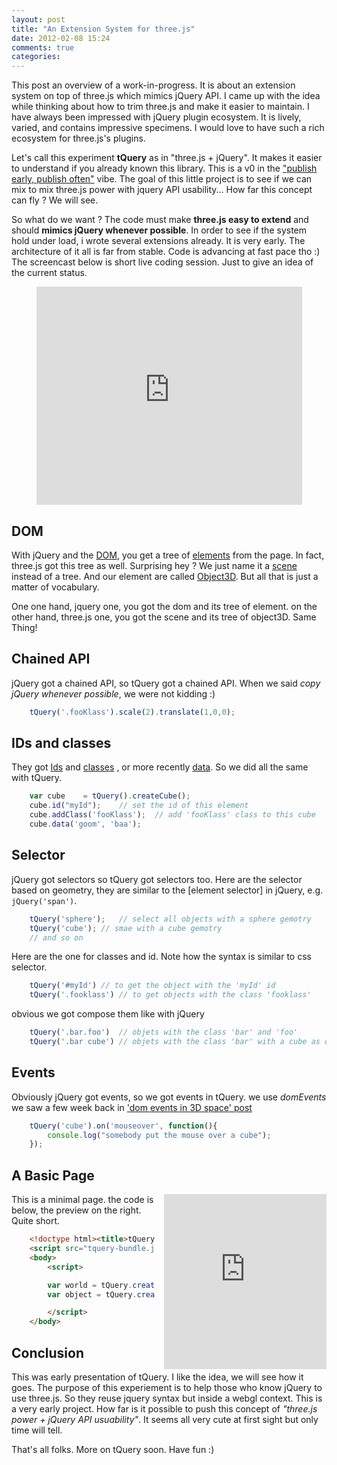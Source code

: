 ```yaml
---
layout: post
title: "An Extension System for three.js"
date: 2012-02-08 15:24
comments: true
categories: 
---
```


  This post an overview of a work-in-progress.
It is about an extension system on top of three.js which mimics jQuery API.
I came up with the idea while thinking about how to
trim three.js and make it easier to maintain. I have always been impressed
with jQuery plugin ecosystem. It is lively, varied,
and contains impressive specimens. I would love to have such
a rich ecosystem for three.js's plugins.

  Let's call this experiment **tQuery** as in "three.js + jQuery".
It makes it easier to understand if you already known this library.
This is a v0 in the
["publish early, publish often"](http://catb.org/~esr/writings/homesteading/cathedral-bazaar/ar01s04.html)
vibe.
The goal of this little project is to see if we can mix
to mix three.js power with jquery API usability...
How far this concept can fly ? We will see.


So what do we want ? The code must make **three.js easy to extend**
and should **mimics jQuery whenever possible**.
In order to see if the system hold under load, i wrote several extensions already.
It is very early. The architecture of it all is far from stable.
Code is advancing at fast pace tho :)
The screencast below is short live coding session. Just to give an idea of the current
status.

<center>
	<iframe width="425" height="349" src="http://www.youtube.com/embed/Aa7sHUE224A" frameborder="0" allowfullscreen></iframe>
</center>

<!-- more -->

## DOM
With jQuery and the
[DOM](http://en.wikipedia.org/wiki/Document_Object_Model), you
get a tree of
[elements](https://developer.mozilla.org/en/DOM/element)
from the page.
In fact, three.js got this tree as well. Surprising hey ?
We just name it a
[scene](https://github.com/mrdoob/three.js/blob/master/src/scenes/Scene.js)
instead of a tree.
And our element are called
[Object3D](https://github.com/mrdoob/three.js/blob/master/src/core/Object3D.js).
But all that is just a matter of vocabulary.

One one hand, jquery one, you got the dom and its tree of element.
on the other hand, three.js one, you got the scene and its tree of object3D.
Same Thing!

## Chained API
jQuery got a chained API, so tQuery got a chained API. When we said
*copy jQuery whenever possible*, we were not kidding :)

```javascript
    tQuery('.fooKlass').scale(2).translate(1,0,0);
```

## IDs and classes
They got
[Ids](http://api.jquery.com/id-selector/)
and
[classes](http://api.jquery.com/class-selector/)
, or more recently
[data](http://api.jquery.com/data/).
So we did all the same with tQuery.

```javascript
    var cube	= tQuery().createCube();
    cube.id("myId");	// set the id of this element
    cube.addClass('fooKlass');	// add 'fooKlass' class to this cube
    cube.data('goom', 'baa');
```

## Selector
jQuery got selectors so tQuery got selectors too.
Here are the selector based on geometry, they are similar to the
[element selector] in jQuery, e.g. ```jQuery('span')```.

```javascript
    tQuery('sphere');	// select all objects with a sphere gemotry
    tQuery('cube');	// smae with a cube gemotry
    // and so on
```

Here are the one for classes and id.
Note how the syntax is similar to css selector.

```javascript
    tQuery('#myId')	// to get the object with the 'myId' id
    tQuery('.fooklass')	// to get objects with the class 'fooklass'
```

obvious we got compose them like with jQuery

```javascript
    tQuery('.bar.foo')	// objets with the class 'bar' and 'foo'
    tQuery('.bar cube')	// objets with the class 'bar' with a cube as descandant
```

## Events
Obviously jQuery got events, so we got events in tQuery.
we use *domEvents* we saw a few week back in
['dom events in 3D space' post](http://127.0.0.1:8000/blog/2012/01/17/dom-events-in-3d-space/)

```javascript
    tQuery('cube').on('mouseover', function(){
        console.log("somebody put the mouse over a cube");
    });
```

## A Basic Page

<iframe src="http://jeromeetienne.github.com/tquery/examples/minimal"
	webkitallowfullscreen mozallowfullscreen allowfullscreen 
	width="260" height="280" frameborder="0" style="float: right; margin-left: 1em;">
</iframe>

This is a minimal page. the code is below, the preview on the right.
Quite short.

```html
    <!doctype html><title>tQuery Basic Page</title>
    <script src="tquery-bundle.js"></script>
    <body>
        <script>

        var world = tQuery.createWorld().fullpage().start();
        var object = tQuery.createTorus().addTo(world);

        </script>
    </body>
```


## Conclusion

This was early presentation of tQuery. I like the idea, we will see how it goes.
The purpose of this experiement is to help those who know jQuery to use three.js.
So they reuse jquery syntax but inside a webgl context.
This is a very early project.
How far is it possible to push this concept of *"three.js power + jQuery API usuability"*.
It seems all very cute at first sight but only time will tell.

That's all folks. More on tQuery soon. Have fun :)
